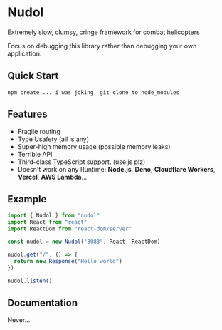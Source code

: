 # Nudol
 Extremely slow, сlumsy, cringe framework for combat helicopters

 Focus on debugging this library rather than debugging your own application.
## Quick Start
```
npm create ... i was joking, git clone to node_modules
```
## Features
* Fragile routing 
* Type Usafety (all is any)
* Super-high memory usage (possible memory leaks)
* Terrible API
* Third-class TypeScript support. (use js plz)
* Doesn't work on any Runtime: **Node.js**, **Deno**, **Cloudflare Workers**, **Vercel**, **AWS Lambda**...

## Example
```js
import { Nudol } from "nudol"
import React from "react"
import ReactDom from "react-dom/server"

const nudol = new Nudol("8083", React, ReactDom)

nudol.get("/", () => {
  return new Response("Hello world")
})

nudol.listen()
```
## Documentation
Never...
